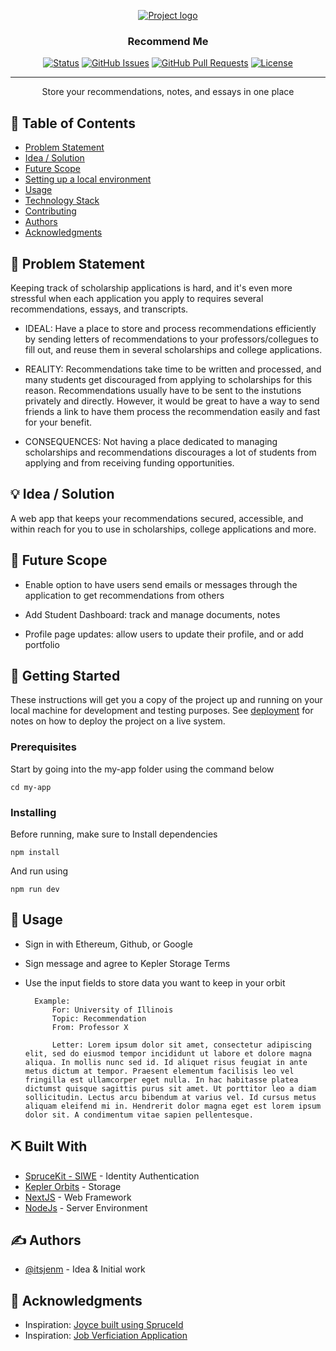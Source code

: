 <p align="center">
  <a href="" rel="noopener">
 <img src="https://i.imgur.com/AZ2iWek.png" alt="Project logo"></a>
</p>
<h3 align="center">Recommend Me</h3>

<div align="center">


[![Status](https://img.shields.io/badge/status-active-success.svg)]()
[![GitHub Issues](https://img.shields.io/github/issues/kylelobo/The-Documentation-Compendium.svg)](https://github.com/kylelobo/The-Documentation-Compendium/issues)
[![GitHub Pull Requests](https://img.shields.io/github/issues-pr/kylelobo/The-Documentation-Compendium.svg)](https://github.com/kylelobo/The-Documentation-Compendium/pulls)
[![License](https://img.shields.io/badge/license-MIT-blue.svg)](LICENSE.md)

</div>

---

<p align="center"> Store your recommendations, notes, and essays in one place 
    <br> 
</p>

## 📝 Table of Contents

- [Problem Statement](#problem_statement)
- [Idea / Solution](#idea)
- [Future Scope](#future_scope)
- [Setting up a local environment](#getting_started)
- [Usage](#usage)
- [Technology Stack](#tech_stack)
- [Contributing](../CONTRIBUTING.md)
- [Authors](#authors)
- [Acknowledgments](#acknowledgments)

## 🧐 Problem Statement <a name = "problem_statement"></a>

Keeping track of scholarship applications is hard, and it's even more stressful when each application you apply to requires several recommendations, essays, and transcripts.  

- IDEAL: Have a place to store and process recommendations efficiently by sending letters of recommendations to your professors/collegues to fill out, and reuse them in several scholarships and college applications. 

- REALITY: Recommendations take time to be written and processed, and many students get discouraged from applying to scholarships for this reason. Recommendations usually have to be sent to the instutions privately and directly. However, it would be great to have a way to send friends a link to have them process the recommendation easily and fast for your benefit. 

- CONSEQUENCES: Not having a place dedicated to managing scholarships and recommendations discourages a lot of students from applying and from receiving funding opportunities. 


## 💡 Idea / Solution <a name = "idea"></a>

A web app that keeps your recommendations secured, accessible, and within reach for you to use in scholarships, college applications and more. 



## 🚀 Future Scope <a name = "future_scope"></a>

- Enable option to have users send emails or messages through the application to get recommendations from others

- Add Student Dashboard: track and manage documents, notes

- Profile page updates: allow users to update their profile, and or add portfolio 

## 🏁 Getting Started <a name = "getting_started"></a>

These instructions will get you a copy of the project up and running on your local machine for development
and testing purposes. See [deployment](#deployment) for notes on how to deploy the project on a live system.

### Prerequisites

Start by going into the my-app folder using the command below

```
cd my-app
```

### Installing

Before running, make sure to 
Install dependencies

```
npm install
```

And run  using 

```
npm run dev
```

## 🎈 Usage <a name="usage"></a>

- Sign in with Ethereum, Github, or Google 
- Sign message and agree to Kepler Storage Terms 
- Use the input fields to store data you want to keep in your orbit


    ``````
      Example: 
          For: University of Illinois
          Topic: Recommendation
          From: Professor X 

          Letter: Lorem ipsum dolor sit amet, consectetur adipiscing elit, sed do eiusmod tempor incididunt ut labore et dolore magna aliqua. In mollis nunc sed id. Id aliquet risus feugiat in ante metus dictum at tempor. Praesent elementum facilisis leo vel fringilla est ullamcorper eget nulla. In hac habitasse platea dictumst quisque sagittis purus sit amet. Ut porttitor leo a diam sollicitudin. Lectus arcu bibendum at varius vel. Id cursus metus aliquam eleifend mi in. Hendrerit dolor magna eget est lorem ipsum dolor sit. A condimentum vitae sapien pellentesque.   
    `````` 

## ⛏️ Built With <a name = "tech_stack"></a>

- [SpruceKit - SIWE](https://www.spruceid.dev/) - Identity Authentication 
- [Kepler Orbits](https://www.spruceid.dev/) - Storage
- [NextJS](https://nextjs.org/) - Web Framework
- [NodeJs](https://nodejs.org/en/) - Server Environment

## ✍️ Authors <a name = "authors"></a>

- [@itsjenm](https://github.com/itsjenm) - Idea & Initial work


## 🎉 Acknowledgments <a name = "acknowledgments"></a>


- Inspiration: [Joyce built using SpruceId](https://joyce.spruceid.xyz/)
- Inspiration: [Job Verficiation Application](https://github.com/spruceid/verifiable-job-application)

